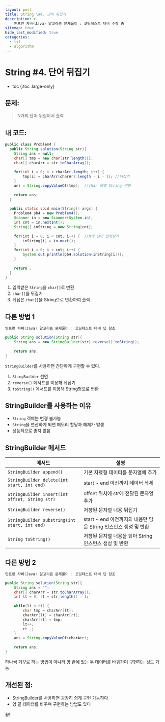 ```yaml
---
layout: post
title: String \#4. 단어 뒤집기
description: >
    인프런 자바(Java) 알고리즘 문제풀이 : 코딩테스트 대비 수강 중
sitemap: true
hide_last_modified: true
categories:
  - til
  - algorithm
---
```


# String \#4. 단어 뒤집기

* toc
{:toc .large-only}

## 문제: 

> N개의 단어 뒤집어서 출력

## 내 코드:

```java
public class Problem4 {
  public String solution(String str){
	String ans = null;
	char[] tmp = new char[str.length()];
	char[] charArr = str.toCharArray();
	
	for(int i = 0; i < charArr.length; i++) {
		tmp[i] = charArr[charArr.length - i - 1]; //뒤집기
	}
	ans = String.copyValueOf(tmp);  //char 배열 String 변환
    
	return ans;
  }
  
  public static void main(String[] args) {
    Problem4 pb4 = new Problem4();
    Scanner in = new Scanner(System.in);
    int cnt = in.nextInt();
    String[] inString = new String[cnt];
    
    for(int i = 0; i < cnt; i++) {  //N개 단어 입력받기
    	inString[i] = in.next();
    }
    for(int i = 0; i < cnt; i++) {
    	System.out.println(pb4.solution(inString[i]));
    }
      
    return ;
  }
}
```
1. 입력받은 `String`을 `char[]`로 변환
2. `char[]`을 뒤집기
3. 뒤집은 `char[]`을 String으로 변환하여 출력

## 다른 방법 1

```java
인프런 자바(Java) 알고리즘 문제풀이 : 코딩테스트 대비 답 참조

public String solution(String str){
	String ans = new StringBuilder(str).reverse().toString();
    
	return ans;
}
```
`StringBuilder`를 사용하면 간단하게 구현할 수 있다.  
1. `StingBuilder` 선언
2. `reverse()` 메서드를 이용해 뒤집기
3. `toString()` 메서드를 이용해 String형으로 변환

## StringBuilder를 사용하는 이유

- `String` 객체는 변경 불가능
- `String`을 연산하게 되면 메모리 할당과 해제가 발생
- 성능적으로 좋지 않음

## StringBuilder 메서드

| 메서드 | 설명 |
| --- | --- |
| `StringBuilder append()` | 기본 자료형 데이터를 문자열에 추가 |
| `StringBuilder delete(int start, int end)` | start ~ end 이전까지 데이터 삭제 |
| `StringBuilder insert(int offset, String str)` | offset 위치에 str에 전달된 문자열 추가 |
| `StringBuilder reverse()` | 저장된 문자열 내용 뒤집기 |
| `StringBuilder substring(int start, int end)` | start ~ end 이전까지의 내용만 담은 String 인스턴스 생성 및 반환 |
| `String toString()` | 저장된 문자열 내용을 담아 String 인스턴스 생성 및 반환 |

## 다른 방법 2

```java
인프런 자바(Java) 알고리즘 문제풀이 : 코딩테스트 대비 답 참조

public String solution(String str){
	String ans = "";
	char[] charArr = str.toCharArray();
	int lt = 0, rt = str.length() - 1;
    
	while(lt < rt) {
		char tmp = charArr[lt];
		charArr[lt] = charArr[rt];
		charArr[rt] = tmp;
		lt++;
		rt--;
	}
	ans = String.copyValueOf(charArr);
	
	return ans;
}
```
하나씩 거꾸로 하는 방법이 아니라 양 끝에 있는 두 데이터를 바꿔가며 구현하는 것도 가능 


## 개선된 점:
- StringBuilder를 사용하면 굉장히 쉽게 구현 가능하다
- 양 끝 데이터를 바꾸며 구현하는 방법도 있다

끝!